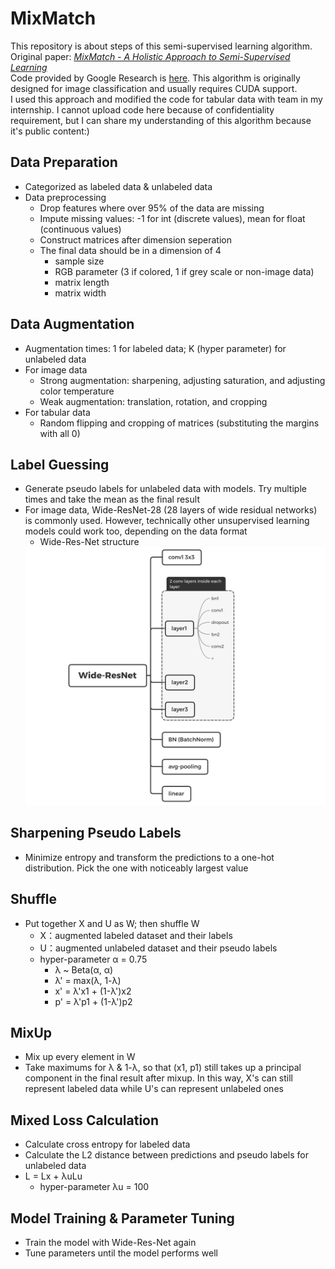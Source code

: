 # MixMatch

This repository is about steps of this semi-supervised learning algorithm.\
Original paper: [*MixMatch - A Holistic Approach to Semi-Supervised Learning*](https://arxiv.org/abs/1905.02249)\
Code provided by Google Research is [here](https://github.com/google-research/mixmatch). This algorithm is originally designed for image classification and usually requires CUDA support.\
I used this approach and modified the code for tabular data with team in my internship. I cannot upload code here because of confidentiality requirement, but I can share my understanding of this algorithm because it's public content:)



## Data Preparation

- Categorized as labeled data & unlabeled data
- Data preprocessing
  - Drop features where over 95% of the data are missing
  - Impute missing values: -1 for int (discrete values), mean for float (continuous values)
  - Construct matrices after dimension seperation
  - The final data should be in a dimension of 4
    - sample size
    - RGB parameter (3 if colored, 1 if grey scale or non-image data)
    - matrix length
    - matrix width

## Data Augmentation

- Augmentation times: 1 for labeled data; K (hyper parameter) for unlabeled data
- For image data
  - Strong augmentation: sharpening, adjusting saturation, and adjusting color temperature
  - Weak augmentation: translation, rotation, and cropping
- For tabular data
  - Random flipping and cropping of matrices (substituting the margins with all 0)

## Label Guessing

- Generate pseudo labels for unlabeled data with models. Try multiple times and take the mean as the final result
- For image data, Wide-ResNet-28 (28 layers of wide residual networks) is commonly used. However, technically other unsupervised learning models could work too, depending on the data format
  - Wide-Res-Net structure
  <img src="https://github.com/HonglingLei/MixMatch/blob/main/WideResNet_structure.png" />

## Sharpening Pseudo Labels

- Minimize entropy and transform the predictions to a one-hot distribution. Pick the one with noticeably largest value

## Shuffle

- Put together X and U as W; then shuffle W
  - X：augmented labeled dataset and their labels
  - U：augmented unlabeled dataset and their pseudo labels
  - hyper-parameter α = 0.75
    - λ ~ Beta(α, α)
    - λ' = max(λ, 1-λ)
    - x' = λ'x1 + (1-λ')x2
    - p' = λ'p1 + (1-λ')p2

## MixUp

- Mix up every element in W
- Take maximums for λ & 1-λ, so that (x1, p1) still takes up a principal component in the final result after mixup. In this way, X's can still represent labeled data while U's can represent unlabeled ones

## Mixed Loss Calculation

- Calculate cross entropy for labeled data
- Calculate the L2 distance between predictions and pseudo labels for unlabeled data
- L = Lx + λuLu
  - hyper-parameter λu = 100

## Model Training & Parameter Tuning

- Train the model with Wide-Res-Net again
- Tune parameters until the model performs well
